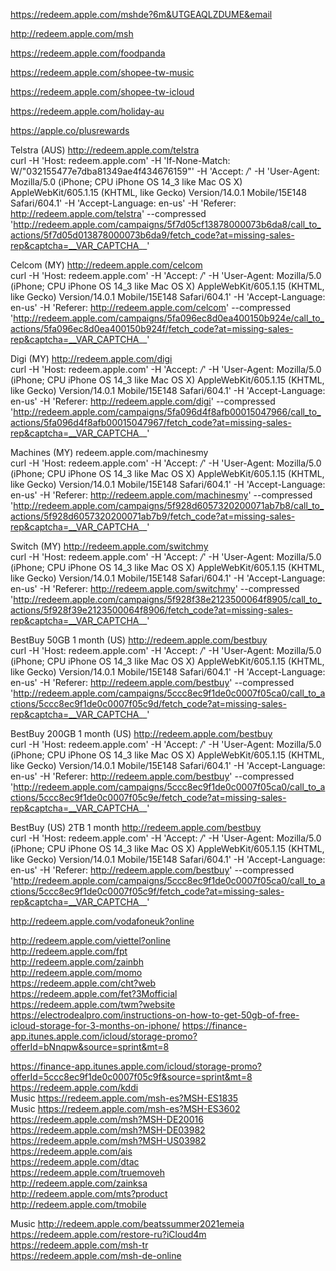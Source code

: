 https://redeem.apple.com/mshde?6m&UTGEAQLZDUME&email  

http://redeem.apple.com/msh  

https://redeem.apple.com/foodpanda  

https://redeem.apple.com/shopee-tw-music  

https://redeem.apple.com/shopee-tw-icloud  

https://redeem.apple.com/holiday-au  

https://apple.co/plusrewards  

Telstra (AUS) http://redeem.apple.com/telstra  
curl -H 'Host: redeem.apple.com' -H 'If-None-Match: W/"032155477e7dba81349ae4f434676159"' -H 'Accept: */*' -H 'User-Agent: Mozilla/5.0 (iPhone; CPU iPhone OS 14_3 like Mac OS X) AppleWebKit/605.1.15 (KHTML, like Gecko) Version/14.0.1 Mobile/15E148 Safari/604.1' -H 'Accept-Language: en-us' -H 'Referer: http://redeem.apple.com/telstra' --compressed 'http://redeem.apple.com/campaigns/5f7d05cf13878000073b6da8/call_to_actions/5f7d05d013878000073b6da9/fetch_code?at=missing-sales-rep&captcha=__VAR_CAPTCHA__'  


Celcom (MY) http://redeem.apple.com/celcom  
curl -H 'Host: redeem.apple.com' -H 'Accept: */*' -H 'User-Agent: Mozilla/5.0 (iPhone; CPU iPhone OS 14_3 like Mac OS X) AppleWebKit/605.1.15 (KHTML, like Gecko) Version/14.0.1 Mobile/15E148 Safari/604.1' -H 'Accept-Language: en-us' -H 'Referer: http://redeem.apple.com/celcom' --compressed 'http://redeem.apple.com/campaigns/5fa096ec8d0ea400150b924e/call_to_actions/5fa096ec8d0ea400150b924f/fetch_code?at=missing-sales-rep&captcha=__VAR_CAPTCHA__'  

Digi (MY) http://redeem.apple.com/digi  
curl -H 'Host: redeem.apple.com' -H 'Accept: */*' -H 'User-Agent: Mozilla/5.0 (iPhone; CPU iPhone OS 14_3 like Mac OS X) AppleWebKit/605.1.15 (KHTML, like Gecko) Version/14.0.1 Mobile/15E148 Safari/604.1' -H 'Accept-Language: en-us' -H 'Referer: http://redeem.apple.com/digi' --compressed 'http://redeem.apple.com/campaigns/5fa096d4f8afb00015047966/call_to_actions/5fa096d4f8afb00015047967/fetch_code?at=missing-sales-rep&captcha=__VAR_CAPTCHA__'  

Machines (MY) redeem.apple.com/machinesmy  
curl -H 'Host: redeem.apple.com' -H 'Accept: */*'  -H 'User-Agent: Mozilla/5.0 (iPhone; CPU iPhone OS 14_3 like Mac OS X) AppleWebKit/605.1.15 (KHTML, like Gecko) Version/14.0.1 Mobile/15E148 Safari/604.1' -H 'Accept-Language: en-us' -H 'Referer: http://redeem.apple.com/machinesmy' --compressed 'http://redeem.apple.com/campaigns/5f928d6057320200071ab7b8/call_to_actions/5f928d6057320200071ab7b9/fetch_code?at=missing-sales-rep&captcha=__VAR_CAPTCHA__'  

Switch (MY) http://redeem.apple.com/switchmy  
curl -H 'Host: redeem.apple.com' -H 'Accept: */*'  -H 'User-Agent: Mozilla/5.0 (iPhone; CPU iPhone OS 14_3 like Mac OS X) AppleWebKit/605.1.15 (KHTML, like Gecko) Version/14.0.1 Mobile/15E148 Safari/604.1' -H 'Accept-Language: en-us' -H 'Referer: http://redeem.apple.com/switchmy' --compressed 'http://redeem.apple.com/campaigns/5f928f38e2123500064f8905/call_to_actions/5f928f39e2123500064f8906/fetch_code?at=missing-sales-rep&captcha=__VAR_CAPTCHA__'  


BestBuy 50GB 1 month (US) http://redeem.apple.com/bestbuy  
curl -H 'Host: redeem.apple.com' -H 'Accept: */*'  -H 'User-Agent: Mozilla/5.0 (iPhone; CPU iPhone OS 14_3 like Mac OS X) AppleWebKit/605.1.15 (KHTML, like Gecko) Version/14.0.1 Mobile/15E148 Safari/604.1' -H 'Accept-Language: en-us' -H 'Referer: http://redeem.apple.com/bestbuy' --compressed 'http://redeem.apple.com/campaigns/5ccc8ec9f1de0c0007f05ca0/call_to_actions/5ccc8ec9f1de0c0007f05c9d/fetch_code?at=missing-sales-rep&captcha=__VAR_CAPTCHA__'  


BestBuy 200GB 1 month (US) http://redeem.apple.com/bestbuy  
curl -H 'Host: redeem.apple.com' -H 'Accept: */*'  -H 'User-Agent: Mozilla/5.0 (iPhone; CPU iPhone OS 14_3 like Mac OS X) AppleWebKit/605.1.15 (KHTML, like Gecko) Version/14.0.1 Mobile/15E148 Safari/604.1' -H 'Accept-Language: en-us' -H 'Referer: http://redeem.apple.com/bestbuy' --compressed 'http://redeem.apple.com/campaigns/5ccc8ec9f1de0c0007f05ca0/call_to_actions/5ccc8ec9f1de0c0007f05c9e/fetch_code?at=missing-sales-rep&captcha=__VAR_CAPTCHA__'  


BestBuy (US) 2TB 1 month http://redeem.apple.com/bestbuy  
curl -H 'Host: redeem.apple.com' -H 'Accept: */*'  -H 'User-Agent: Mozilla/5.0 (iPhone; CPU iPhone OS 14_3 like Mac OS X) AppleWebKit/605.1.15 (KHTML, like Gecko) Version/14.0.1 Mobile/15E148 Safari/604.1' -H 'Accept-Language: en-us' -H 'Referer: http://redeem.apple.com/bestbuy' --compressed 'http://redeem.apple.com/campaigns/5ccc8ec9f1de0c0007f05ca0/call_to_actions/5ccc8ec9f1de0c0007f05c9f/fetch_code?at=missing-sales-rep&captcha=__VAR_CAPTCHA__'
 
http://redeem.apple.com/vodafoneuk?online  

http://redeem.apple.com/viettel?online  
http://redeem.apple.com/fpt  
http://redeem.apple.com/zainbh  
http://redeem.apple.com/momo  
https://redeem.apple.com/cht?web  
https://redeem.apple.com/fet?3Mofficial  
https://redeem.apple.com/twm?website  
https://electrodealpro.com/instructions-on-how-to-get-50gb-of-free-icloud-storage-for-3-months-on-iphone/ 
https://finance-app.itunes.apple.com/icloud/storage-promo?offerId=bNnqpw&source=sprint&mt=8  

https://finance-app.itunes.apple.com/icloud/storage-promo?offerId=5ccc8ec9f1de0c0007f05c9f&source=sprint&mt=8  
https://redeem.apple.com/kddi  
Music https://redeem.apple.com/msh-es?MSH-ES1835  
Music https://redeem.apple.com/msh-es?MSH-ES3602  
https://redeem.apple.com/msh?MSH-DE20016  
https://redeem.apple.com/msh?MSH-DE03982  
https://redeem.apple.com/msh?MSH-US03982  
https://redeem.apple.com/ais  
https://redeem.apple.com/dtac  
https://redeem.apple.com/truemoveh  
http://redeem.apple.com/zainksa  
http://redeem.apple.com/mts?product  
http://redeem.apple.com/tmobile  

Music http://redeem.apple.com/beatssummer2021emeia  
https://redeem.apple.com/restore-ru?iCloud4m  
https://redeem.apple.com/msh-tr  
https://redeem.apple.com/msh-de-online  

